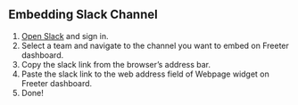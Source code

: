 ## Embedding Slack Channel

1. <a href="{{ curItem.homeUrl|e }}" target="_blank">Open Slack</a> and sign in.
2. Select a team and navigate to the channel you want to embed on Freeter dashboard.
3. Copy the slack link from the browser’s address bar.
4. Paste the slack link to the web address field of Webpage widget on Freeter dashboard.
5. Done!
